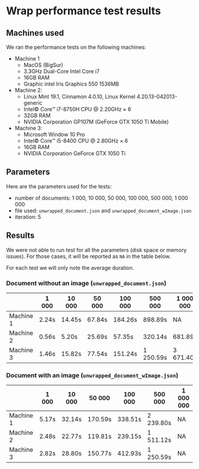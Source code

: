 # Wrap performance test results

## Machines used

We ran the performance tests on the following machines:

- Machine 1
  - MacOS (BigSur)
  - 3.3GHz Dual-Core Intel Core i7
  - 16GB RAM
  - Graphic intel Iris Graphics 550 1536MB
- Machine 2:
  - Linux Mint 19.1, Cinnamon 4.0.10, Linux Kernel 4.20.13-042013-generic
  - Intel© Core™ i7-8750H CPU @ 2.20GHz × 6
  - 32GB RAM
  - NVIDIA Corporation GP107M (GeForce GTX 1050 Ti Mobile)
- Machine 3:
  - Microsoft Window 10 Pro
  - Intel© Core™ i5-8400 CPU @ 2.80GHz × 6
  - 16GB RAM
  - NVIDIA Corporation GeForce GTX 1050 Ti

## Parameters

Here are the parameters used for the tests:

- number of documents: 1 000, 10 000, 50 000, 100 000, 500 000, 1 000 000
- file used: `unwrapped_document.json` and `unwrapped_document_wImage.json`
- iteration: 5

## Results

We were not able to run test for all the parameters (disk space or memory issues). For those cases, it will be reported as `NA` in the table below.

For each test we will only note the average duration.

### Document without an image (`unwrapped_document.json`)

|           | 1 000 | 10 000 | 50 000 | 100 000 | 500 000   | 1 000 000  |
| --------- | ----- | ------ | ------ | ------- | --------- | ---------- |
| Machine 1 | 2.24s | 14.45s | 67.84s | 184.26s |   898.89s | NA         |
| Machine 2 | 0.56s | 5.20s  | 25.69s | 57.35s  |   320.14s | 681.89s    |
| Machine 3 | 1.46s | 15.82s | 77.54s | 151.24s | 1 250.59s | 3 671.40s  |

### Document with an image (`unwrapped_document_wImage.json`)

|           | 1 000  | 10 000 | 50 000  | 100 000 | 500 000   | 1 000 000 |
| --------- | ------ | ------ | ------- | ------- | --------- | --------- |
| Machine 1 | 5.17s  | 32.14s | 170.59s | 338.51s | 2 239.80s | NA        |
| Machine 2 | 2.48s  | 22.77s | 119.81s | 239.15s | 1 511.12s | NA        |
| Machine 3 | 2.82s  | 28.80s | 150.77s | 412.93s | 1 250.59s | NA        |
